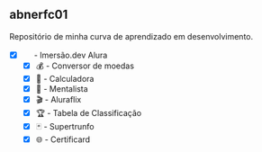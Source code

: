 ## abnerfc01

Repositório de minha curva de aprendizado em desenvolvimento.

<!--
**abnerfc01/abnerfc01** is a ✨ _special_ ✨ repository because its `README.md` (this file) appears on your GitHub profile.

Here are some ideas to get you started:

- 🔭 I’m currently working on ...
- 🌱 I’m currently learning ...
- 👯 I’m looking to collaborate on ...
- 🤔 I’m looking for help with ...
- 💬 Ask me about ...
- 📫 How to reach me: ...
- 😄 Pronouns: ...
- ⚡ Fun fact: ...
-->

- [x] <img src="https://pbs.twimg.com/profile_images/1333609520849969161/hrA0M5ZG_400x400.jpg" height="16" width="16"> - Imersão.dev Alura
  - [x] 💰 - Conversor de moedas
  - [x] 🔢 - Calculadora
  - [x] 🔮 - Mentalista
  - [x] 🎬 - Aluraflix
  - [x] 🏆 - Tabela de Classificação
  - [x] 🃏 - Supertrunfo
  - [x] 🌐 - Certificard
